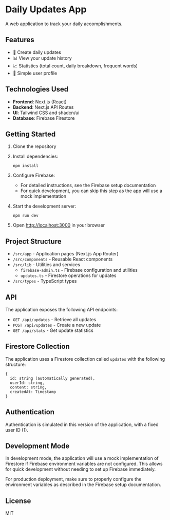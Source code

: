 # Daily Updates App

A web application to track your daily accomplishments.

## Features

- 📝 Create daily updates
- 📊 View your update history
- 📈 Statistics (total count, daily breakdown, frequent words)
- 👤 Simple user profile

## Technologies Used

- **Frontend**: Next.js (React)
- **Backend**: Next.js API Routes
- **UI**: Tailwind CSS and shadcn/ui
- **Database**: Firebase Firestore

## Getting Started

1. Clone the repository
2. Install dependencies:
   ```
   npm install
   ```
3. Configure Firebase:
   - For detailed instructions, see the Firebase setup documentation
   - For quick development, you can skip this step as the app will use a mock implementation

4. Start the development server:
   ```
   npm run dev
   ```
5. Open [http://localhost:3000](http://localhost:3000) in your browser

## Project Structure

- `/src/app` - Application pages (Next.js App Router)
- `/src/components` - Reusable React components
- `/src/lib` - Utilities and services
  - `firebase-admin.ts` - Firebase configuration and utilities
  - `updates.ts` - Firestore operations for updates
- `/src/types` - TypeScript types

## API

The application exposes the following API endpoints:

- `GET /api/updates` - Retrieve all updates
- `POST /api/updates` - Create a new update
- `GET /api/stats` - Get update statistics

## Firestore Collection

The application uses a Firestore collection called `updates` with the following structure:
```
{
  id: string (automatically generated),
  userId: string,
  content: string,
  createdAt: Timestamp
}
```

## Authentication

Authentication is simulated in this version of the application, with a fixed user ID (1).

## Development Mode

In development mode, the application will use a mock implementation of Firestore if Firebase environment variables are not configured. This allows for quick development without needing to set up Firebase immediately.

For production deployment, make sure to properly configure the environment variables as described in the Firebase setup documentation.

## License

MIT
